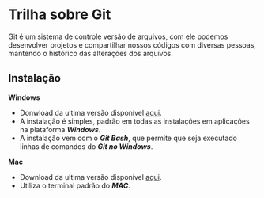# Trilha sobre Git

Git é um sistema de controle versão de arquivos, com ele podemos desenvolver projetos e compartilhar nossos códigos com diversas pessoas, mantendo o histórico das alterações dos arquivos.

## Instalação
**Windows**
  - Donwload da ultima versão disponível [aqui](https://gitforwindows.org/).
  - A instalação é simples, padrão em todas as instalações em aplicações na plataforma ***Windows***.
  - A instalação vem com o ***Git Bash***, que permite que seja executado linhas de comandos do ***Git no Windows***.
  
**Mac**
  - Download da ultima versão disponível [aqui](https://git-scm.com/download/mac).
  - Utiliza o terminal padrão do ***MAC***.
